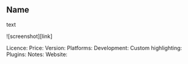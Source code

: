 ## Name

text

![screenshot][link]

Licence: 
Price: 
Version: 
Platforms:
Development:
Custom highlighting:
Plugins: 
Notes:
Website:
